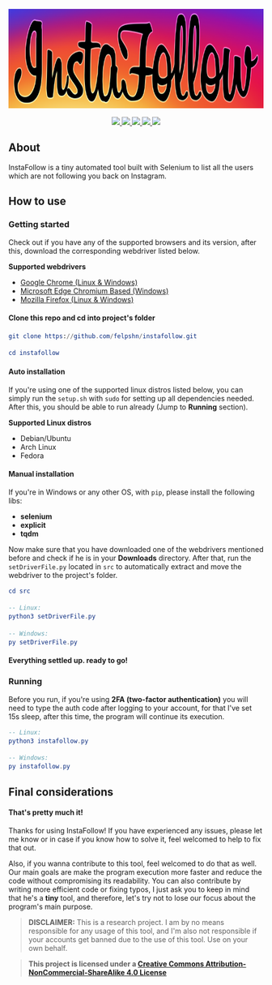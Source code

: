 <p align="center">
    <a href="https://github.com/felpshn/instafollow">
        <img width="775" height="196" src="https://github.com/felpshn/instafollow/blob/master/.github/instafollow-logo.png">
    </a>
</p>

<p align="center">
    <a href="https://github.com/felpshn/instafollow">
        <img src="https://img.shields.io/badge/version-4.0-lightgrey">
    </a>
    <a href="https://www.python.org/">
        <img src="https://img.shields.io/badge/built%20with-Python%203-blue">
    </a>
    <a href="https://github.com/SeleniumHQ/selenium">
        <img src="https://img.shields.io/badge/built%20with-Selenium-brightgreen">
    </a>
    <a href="https://creativecommons.org/licenses/by-nc-sa/4.0/">
        <img src="https://img.shields.io/badge/license-CC%20BY--NC--SA%20v4.0-orange">
    </a>
    <a href="https://makeapullrequest.com/">
        <img src="https://img.shields.io/badge/PRs-welcome-blueviolet">
    </a>
</p>

## About

InstaFollow is a tiny automated tool built with Selenium to list all the users which are not following you back on Instagram.

## How to use

### Getting started

Check out if you have any of the supported browsers and its version, after this, download the corresponding webdriver listed below.

**Supported webdrivers**
- [Google Chrome (Linux & Windows)](https://chromedriver.chromium.org/downloads)
- [Microsoft Edge Chromium Based (Windows)](https://developer.microsoft.com/en-us/microsoft-edge/tools/webdriver/#downloads)
- [Mozilla Firefox (Linux & Windows)](https://github.com/mozilla/geckodriver/releases)

#### Clone this repo and cd into project's folder

```elm
git clone https://github.com/felpshn/instafollow.git

cd instafollow
```

#### Auto installation

If you're using one of the supported linux distros listed below, you can simply run the `setup.sh` with `sudo` for setting up all dependencies needed. After this, you should be able to run already (Jump to **Running** section).

**Supported Linux distros**
- Debian/Ubuntu
- Arch Linux
- Fedora

#### Manual installation

If you're in Windows or any other OS, with `pip`, please install the following libs:
- **selenium**
- **explicit**
- **tqdm**

Now make sure that you have downloaded one of the webdrivers mentioned before and check if he is in your **Downloads** directory. After that, run the `setDriverFile.py` located in `src` to automatically extract and move the webdriver to the project's folder.

```elm
cd src

-- Linux:
python3 setDriverFile.py

-- Windows:
py setDriverFile.py
```

#### Everything settled up. ready to go!

### Running

Before you run, if you're using **2FA (two-factor authentication)** you will need to type the auth code after logging to your account, for that I've set 15s sleep, after this time, the program will continue its execution. 

```elm
-- Linux:
python3 instafollow.py

-- Windows:
py instafollow.py
```

## Final considerations

#### That's pretty much it!

Thanks for using InstaFollow! If you have experienced any issues, please let me know or in case if you know how to solve it, feel welcomed to help to fix that out.

Also, if you wanna contribute to this tool, feel welcomed to do that as well. Our main goals are make the program execution more faster and reduce the code without compromising its readability. You can also contribute by writing more efficient code or fixing typos, I just ask you to keep in mind that he's a **tiny** tool, and therefore, let's try not to lose our focus about the program's main purpose.

> **DISCLAIMER:** This is a research project. I am by no means responsible for any usage of this tool, and I'm also not responsible if your accounts get banned due to the use of this tool. Use on your own behalf.

> **This project is licensed under a [Creative Commons Attribution-NonCommercial-ShareAlike 4.0 License](https://github.com/felpshn/instafollow/blob/master/LICENSE)**